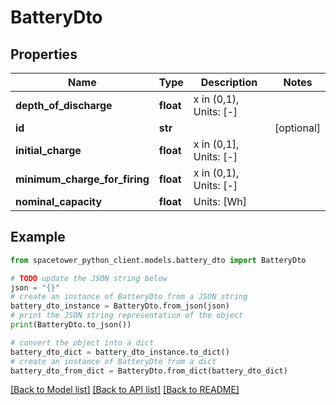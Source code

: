 # BatteryDto


## Properties

Name | Type | Description | Notes
------------ | ------------- | ------------- | -------------
**depth_of_discharge** | **float** | x in (0,1), Units: [-] | 
**id** | **str** |  | [optional] 
**initial_charge** | **float** | x in (0,1], Units: [-] | 
**minimum_charge_for_firing** | **float** | x in (0,1), Units: [-] | 
**nominal_capacity** | **float** | Units: [Wh] | 

## Example

```python
from spacetower_python_client.models.battery_dto import BatteryDto

# TODO update the JSON string below
json = "{}"
# create an instance of BatteryDto from a JSON string
battery_dto_instance = BatteryDto.from_json(json)
# print the JSON string representation of the object
print(BatteryDto.to_json())

# convert the object into a dict
battery_dto_dict = battery_dto_instance.to_dict()
# create an instance of BatteryDto from a dict
battery_dto_from_dict = BatteryDto.from_dict(battery_dto_dict)
```
[[Back to Model list]](../README.md#documentation-for-models) [[Back to API list]](../README.md#documentation-for-api-endpoints) [[Back to README]](../README.md)


